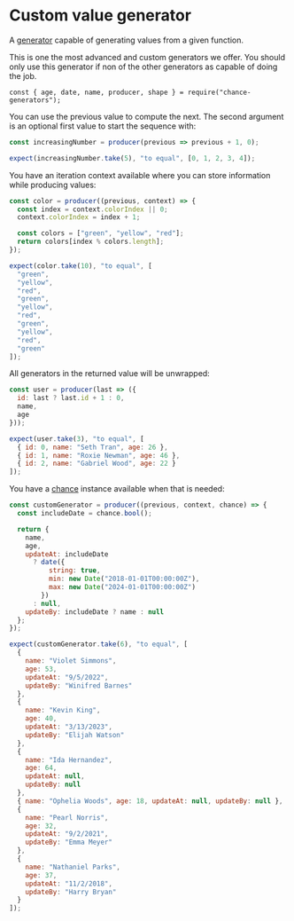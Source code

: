 # Custom value generator

A [generator](../generator/) capable of generating values from a given function.

This is one the most advanced and custom generators we offer. You should only
use this generator if non of the other generators as capable of doing the job.

```js#evaluate:false
const { age, date, name, producer, shape } = require("chance-generators");
```

You can use the previous value to compute the next. The second argument is an
optional first value to start the sequence with:

```js
const increasingNumber = producer(previous => previous + 1, 0);

expect(increasingNumber.take(5), "to equal", [0, 1, 2, 3, 4]);
```

You have an iteration context available where you can store information while
producing values:

```js
const color = producer((previous, context) => {
  const index = context.colorIndex || 0;
  context.colorIndex = index + 1;

  const colors = ["green", "yellow", "red"];
  return colors[index % colors.length];
});

expect(color.take(10), "to equal", [
  "green",
  "yellow",
  "red",
  "green",
  "yellow",
  "red",
  "green",
  "yellow",
  "red",
  "green"
]);
```

All generators in the returned value will be unwrapped:

```js
const user = producer(last => ({
  id: last ? last.id + 1 : 0,
  name,
  age
}));

expect(user.take(3), "to equal", [
  { id: 0, name: "Seth Tran", age: 26 },
  { id: 1, name: "Roxie Newman", age: 46 },
  { id: 2, name: "Gabriel Wood", age: 22 }
]);
```

You have a [chance](http://chancejs.com/) instance available when that is
needed:

```js
const customGenerator = producer((previous, context, chance) => {
  const includeDate = chance.bool();

  return {
    name,
    age,
    updateAt: includeDate
      ? date({
          string: true,
          min: new Date("2018-01-01T00:00:00Z"),
          max: new Date("2024-01-01T00:00:00Z")
        })
      : null,
    updateBy: includeDate ? name : null
  };
});

expect(customGenerator.take(6), "to equal", [
  {
    name: "Violet Simmons",
    age: 53,
    updateAt: "9/5/2022",
    updateBy: "Winifred Barnes"
  },
  {
    name: "Kevin King",
    age: 40,
    updateAt: "3/13/2023",
    updateBy: "Elijah Watson"
  },
  {
    name: "Ida Hernandez",
    age: 64,
    updateAt: null,
    updateBy: null
  },
  { name: "Ophelia Woods", age: 18, updateAt: null, updateBy: null },
  {
    name: "Pearl Norris",
    age: 32,
    updateAt: "9/2/2021",
    updateBy: "Emma Meyer"
  },
  {
    name: "Nathaniel Parks",
    age: 37,
    updateAt: "11/2/2018",
    updateBy: "Harry Bryan"
  }
]);
```
